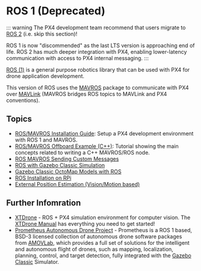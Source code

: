 # ROS 1 (Deprecated)

::: warning
The PX4 development team recommend that users migrate to [ROS 2](../ros2/index.md) (i.e. skip this section)!

ROS 1 is now "discommended" as the last LTS version is approaching end of life.
ROS 2 has much deeper integration with PX4, enabling lower-latency communication with access to PX4 internal messaging.
:::

[ROS (1)](http://www.ros.org/) is a general purpose robotics library that can be used with PX4 for drone application development.

This version of ROS uses the [MAVROS](../ros/mavros_installation.md) package to communicate with PX4 over [MAVLink](../middleware/mavlink.md) (MAVROS bridges ROS topics to MAVLink and PX4 conventions).

## Topics

- [ROS/MAVROS Installation Guide](../ros/mavros_installation.md): Setup a PX4 development environment with ROS 1 and MAVROS.
- [ROS/MAVROS Offboard Example (C++)](../ros/mavros_offboard_cpp.md): Tutorial showing the main concepts related to writing a C++ MAVROS/ROS node.
- [ROS MAVROS Sending Custom Messages](../ros/mavros_custom_messages.md)
- [ROS with Gazebo Classic Simulation](../simulation/ros_interface.md)
- [Gazebo Classic OctoMap Models with ROS](../sim_gazebo_classic/octomap.md)
- [ROS Installation on RPi](../ros/raspberrypi_installation.md)
- [External Position Estimation (Vision/Motion based)](../ros/external_position_estimation.md)

## Further Infomration

- [XTDrone](https://github.com/robin-shaun/XTDrone/blob/master/README.en.md) - ROS + PX4 simulation environment for computer vision.
  The [XTDrone Manual](https://www.yuque.com/xtdrone/manual_en) has everything you need to get started!
- [Prometheus Autonomous Drone Project](https://github.com/amov-lab/Prometheus/blob/master/README_EN.md) - Prometheus is a ROS 1 based, BSD-3 licensed collection of autonomous drone software packages from [AMOVLab](https://github.com/amov-lab), which provides a full set of solutions for the intelligent and autonomous flight of drones, such as mapping, localization, planning, control, and target detection, fully integrated with the [Gazebo Classic](../sim_gazebo_classic/index.md) Simulator.
